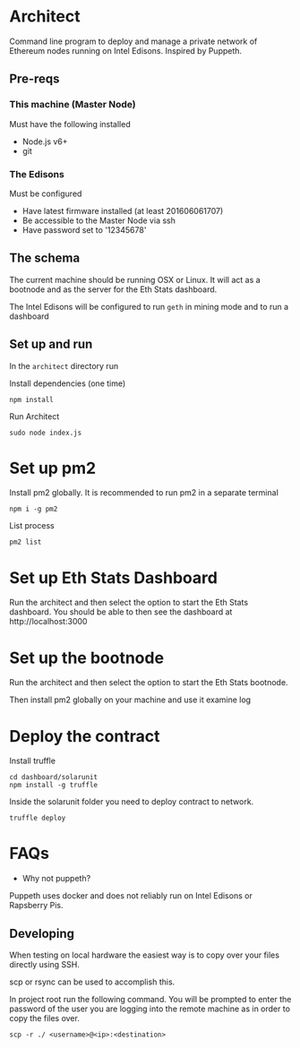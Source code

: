 # Architect

Command line program to deploy and manage a private network of Ethereum nodes running on Intel Edisons. Inspired by Puppeth.

## Pre-reqs

### This machine (Master Node)

Must have the following installed

* Node.js v6+
* git

### The Edisons

Must be configured

* Have latest firmware installed (at least 201606061707)
* Be accessible to the Master Node via ssh
* Have password set to '12345678'

## The schema

The current machine should be running OSX or Linux. It will act as a bootnode and as the server for the
Eth Stats dashboard.

The Intel Edisons will be configured to run `geth` in mining mode and to run a dashboard

## Set up and run

In the `architect` directory run

Install dependencies (one time)

```
npm install
```

Run Architect

```
sudo node index.js
```

# Set up pm2

Install pm2 globally. It is recommended to run pm2 in a separate terminal

````
npm i -g pm2
````

List process

````
pm2 list
````


# Set up Eth Stats Dashboard

Run the architect and then select the option to start the Eth Stats dashboard. You should be able to then see the dashboard at
http://localhost:3000

# Set up the bootnode

Run the architect and then select the option to start the Eth Stats bootnode.

Then install pm2 globally on your machine and use it examine log

# Deploy the contract

Install truffle

````
cd dashboard/solarunit
npm install -g truffle
````

Inside the solarunit folder you need to deploy contract to network.

````
truffle deploy
````

# FAQs

- Why not puppeth?

Puppeth uses docker and does not reliably run on Intel Edisons or Rapsberry Pis.


## Developing

When testing on local hardware the easiest way is to copy over your files directly using SSH.

scp or rsync can be used to accomplish this.

In project root run the following command. You will be prompted to enter the password of the user you are logging into the remote machine as in order to copy the files over.

```
scp -r ./ <username>@<ip>:<destination>

```
